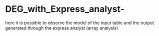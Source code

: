 # DEG_with_Express_analyst-
here it is possible to observe the model of the input table and the output generated through the express analyst (array analysis)
